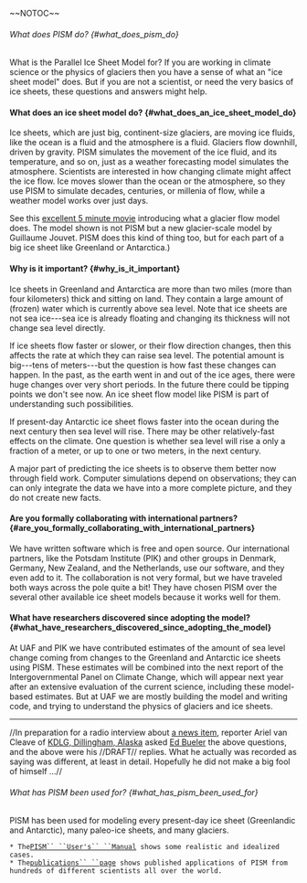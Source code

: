 \~\~NOTOC\~\~

###### What does PISM do? {#what_does_pism_do}

What is the Parallel Ice Sheet Model for? If you are working in climate
science or the physics of glaciers then you have a sense of what an
\"ice sheet model\" does. But if you are not a scientist, or need the
very basics of ice sheets, these questions and answers might help.

#### What does an ice sheet model do? {#what_does_an_ice_sheet_model_do}

Ice sheets, which are just big, continent-size glaciers, are moving ice
fluids, like the ocean is a fluid and the atmosphere is a fluid.
Glaciers flow downhill, driven by gravity. PISM simulates the movement
of the ice fluid, and its temperature, and so on, just as a weather
forecasting model simulates the atmosphere. Scientists are interested in
how changing climate might affect the ice flow. Ice moves slower than
the ocean or the atmosphere, so they use PISM to simulate decades,
centuries, or millenia of flow, while a weather model works over just
days.

See this [excellent 5 minute
movie](http://imaginary.org/film/the-future-of-glaciers)
introducing what a glacier flow model does. The model shown is not PISM
but a new glacier-scale model by Guillaume Jouvet. PISM does this kind
of thing too, but for each part of a big ice sheet like Greenland or
Antarctica.)

#### Why is it important? {#why_is_it_important}

Ice sheets in Greenland and Antarctica are more than two miles (more
than four kilometers) thick and sitting on land. They contain a large
amount of (frozen) water which is currently above sea level. Note that
ice sheets are not sea ice\-\--sea ice is already floating and changing
its thickness will not change sea level directly.

If ice sheets flow faster or slower, or their flow direction changes,
then this affects the rate at which they can raise sea level. The
potential amount is big\-\--tens of meters\-\--but the question is how
fast these changes can happen. In the past, as the earth went in and out
of the ice ages, there were huge changes over very short periods. In the
future there could be tipping points we don\'t see now. An ice sheet
flow model like PISM is part of understanding such possibilities.

If present-day Antarctic ice sheet flows faster into the ocean during
the next century then sea level will rise. There may be other
relatively-fast effects on the climate. One question is whether sea
level will rise a only a fraction of a meter, or up to one or two
meters, in the next century.

A major part of predicting the ice sheets is to observe them better now
through field work. Computer simulations depend on observations; they
can can only integrate the data we have into a more complete picture,
and they do not create new facts.

#### Are you formally collaborating with international partners? {#are_you_formally_collaborating_with_international_partners}

We have written software which is free and open source. Our
international partners, like the Potsdam Institute (PIK) and other
groups in Denmark, Germany, New Zealand, and the Netherlands, use our
software, and they even add to it. The collaboration is not very formal,
but we have traveled both ways across the pole quite a bit! They have
chosen PISM over the several other available ice sheet models because it
works well for them.

#### What have researchers discovered since adopting the model? {#what_have_researchers_discovered_since_adopting_the_model}

At UAF and PIK we have contributed estimates of the amount of sea level
change coming from changes to the Greenland and Antarctic ice sheets
using PISM. These estimates will be combined into the next report of the
Intergovernmental Panel on Climate Change, which will appear next year
after an extensive evaluation of the current science, including these
model-based estimates. But at UAF we are mostly building the model and
writing code, and trying to understand the physics of glaciers and ice
sheets.

------------------------------------------------------------------------

//In preparation for a radio interview about [a news
item](news:euro_pism), reporter Ariel van Cleave of [KDLG,
Dillingham, Alaska](http://kdlg.org/) asked [Ed
Bueler](about) the above questions, and the above were his
//DRAFT// replies. What he actually was recorded as saying was
different, at least in detail. Hopefully he did not make a big fool of
himself \...//

###### What has PISM been used for? {#what_has_pism_been_used_for}

PISM has been used for modeling every present-day ice sheet (Greenlandic
and Antarctic), many paleo-ice sheets, and many glaciers.

` * The `[`PISM`` ``User's`` ``Manual`](http://www.pism-docs.org/sphinx/manual)` shows some realistic and idealized cases.`\
` * The `[`publications`` ``page`](publications)` shows published applications of PISM from hundreds of different scientists all over the world.`
